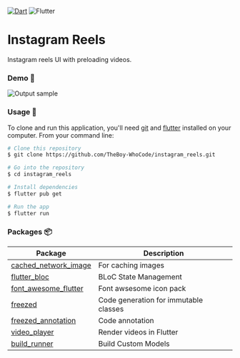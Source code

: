 [![Dart](https://img.shields.io/badge/Dart-0175C2?logo=dart&logoColor=white)](https://pub.dev/packages/fancy_text_reveal)  ![Flutter](https://img.shields.io/badge/Flutter-02569B?logo=flutter&logoColor=white)
# Instagram Reels

Instagram reels UI with preloading videos.

### Demo 👀

![Output sample](images/demo.gif)

### Usage 🎨

To clone and run this application, you'll need [git](https://git-scm.com) and [flutter](https://flutter.dev/docs/get-started/install) installed on your computer. From your command line:

```bash
# Clone this repository
$ git clone https://github.com/TheBoy-WhoCode/instagram_reels.git

# Go into the repository
$ cd instagram_reels

# Install dependencies
$ flutter pub get

# Run the app
$ flutter run
```
### Packages 📦

Package | Description
---|---
[cached_network_image](https://pub.dev/packages/cached_network_image) | For caching images
[flutter_bloc](https://pub.dev/packages/flutter_bloc) | BLoC State Management
[font_awesome_flutter](https://pub.dev/packages/font_awesome_flutter) | Font awsesome icon pack
[freezed](https://pub.dev/packages/freezed) | Code generation for immutable classes
[freezed_annotation ](https://pub.dev/packages/freezed_annotation) | Code annotation
[video_player](https://pub.dev/packages/video_player) | Render videos in Flutter
[build_runner](https://pub.dev/packages/build_runner) | Build Custom Models



<!-- 
## Getting Started

This project is a starting point for a Flutter application.

A few resources to get you started if this is your first Flutter project:

- [Lab: Write your first Flutter app](https://flutter.dev/docs/get-started/codelab)
- [Cookbook: Useful Flutter samples](https://flutter.dev/docs/cookbook)

For help getting started with Flutter, view our
[online documentation](https://flutter.dev/docs), which offers tutorials,
samples, guidance on mobile development, and a full API reference. -->
